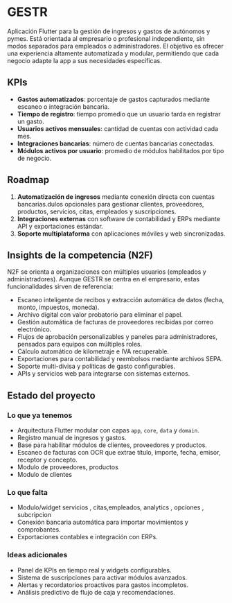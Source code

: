 # GESTR
Aplicación Flutter para la gestión de ingresos y gastos de autónomos y pymes. Está orientada al empresario o profesional independiente, sin modos separados para empleados o administradores. El objetivo es ofrecer una experiencia altamente automatizada y modular, permitiendo que cada negocio adapte la app a sus necesidades específicas.

## KPIs
- **Gastos automatizados**: porcentaje de gastos capturados mediante escaneo o integración bancaria.
- **Tiempo de registro**: tiempo promedio que un usuario tarda en registrar un gasto.
- **Usuarios activos mensuales**: cantidad de cuentas con actividad cada mes.
- **Integraciones bancarias**: número de cuentas bancarias conectadas.
- **Módulos activos por usuario**: promedio de módulos habilitados por tipo de negocio.

## Roadmap
1. **Automatización de ingresos** mediante conexión directa con cuentas bancarias.dulos opcionales para gestionar clientes, proveedores, productos, servicios, citas, empleados y suscripciones.
4. **Integraciones externas** con software de contabilidad y ERPs mediante API y exportaciones estándar.
5. **Soporte multiplataforma** con aplicaciones móviles y web sincronizadas.

## Insights de la competencia (N2F)
N2F se orienta a organizaciones con múltiples usuarios (empleados y administradores). Aunque GESTR se centra en el empresario, estas funcionalidades sirven de referencia:
- Escaneo inteligente de recibos y extracción automática de datos (fecha, monto, impuestos, moneda).
- Archivo digital con valor probatorio para eliminar el papel.
- Gestión automática de facturas de proveedores recibidas por correo electrónico.
- Flujos de aprobación personalizables y paneles para administradores, pensados para equipos con múltiples roles.
- Cálculo automático de kilometraje e IVA recuperable.
- Exportaciones para contabilidad y reembolsos mediante archivos SEPA.
- Soporte multi-divisa y políticas de gasto configurables.
- APIs y servicios web para integrarse con sistemas externos.

## Estado del proyecto
### Lo que ya tenemos
- Arquitectura Flutter modular con capas `app`, `core`, `data` y `domain`.
- Registro manual de ingresos y gastos.
- Base para habilitar módulos de clientes, proveedores y productos.
- Escaneo de facturas con OCR que extrae título, importe, fecha, emisor, receptor y concepto.
- Modulo de proveedores, productos
- Modulo de clientes



### Lo que falta
- Modulo/widget  servicios , citas,empleados, analytics , opciones , subcripcion
- Conexión bancaria automática para importar movimientos y comprobantes.
- Exportaciones contables e integración con ERPs.

### Ideas adicionales
- Panel de KPIs en tiempo real y widgets configurables.
- Sistema de suscripciones para activar módulos avanzados.
- Alertas y recordatorios proactivos para gastos incompletos.
- Análisis predictivo de flujo de caja y recomendaciones.